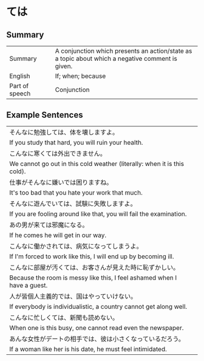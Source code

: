 # ては

## Summary

<table><tr>   <td>Summary<td>   <td>A conjunction which presents an action/state as a topic about which a negative comment is given.</td><tr><tr>   <td>English<td>   <td>If; when; because</td><tr><tr>   <td>Part of speech<td>   <td>Conjunction</td><tr></table></table></table>

## Example Sentences

<table><tr><td>そんなに勉強しては、体を壊しますよ。<td><tr><tr><td>If you study that hard, you will ruin your health.<td><tr><tr><td>こんなに寒くては外出できません。<td><tr><tr><td>We cannot go out in this cold weather (literally: when it is this cold).<td><tr><tr><td>仕事がそんなに嫌いでは困りますね。<td><tr><tr><td>It's too bad that you hate your work that much.<td><tr><tr><td>そんなに遊んでいては、試験に失敗しますよ。<td><tr><tr><td>If you are fooling around like that, you will fail the examination.<td><tr><tr><td>あの男が来ては邪魔になる。<td><tr><tr><td>If he comes he will get in our way.<td><tr><tr><td>こんなに働かされては、病気になってしまうよ。<td><tr><tr><td>If I'm forced to work like this, I will end up by becoming ill.<td><tr><tr><td>こんなに部屋が汚くては、お客さんが見えた時に恥ずかしい。<td><tr><tr><td>Because the room is messy like this, I feel ashamed when I have a guest.<td><tr><tr><td>人が皆個人主義的では、国はやっていけない。<td><tr><tr><td>If everybody is individualistic, a country cannot get along well.<td><tr><tr><td>こんなに忙しくては、新聞も読めない。<td><tr><tr><td>When one is this busy, one cannot read even the newspaper.<td><tr><tr><td>あんな女性がデートの相手では、彼は小さくなっているだろう。<td><tr><tr><td>If a woman like her is his date, he must feel intimidated.<td><tr></table>

